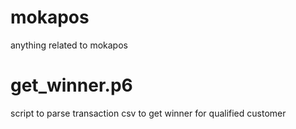 # mokapos
anything related to mokapos 

# get_winner.p6
script to parse transaction csv to get winner for qualified customer
